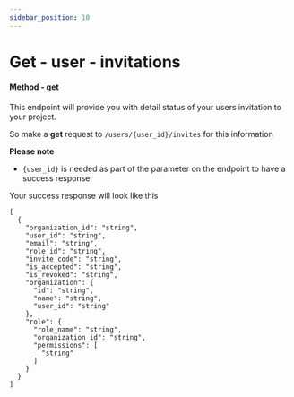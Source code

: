 ```yaml
---
sidebar_position: 10
---
```


# Get - user - invitations

#### Method - get

This endpoint will provide you with detail status of your users invitation to your project.

So make a **get** request to `/users/{user_id}/invites` for this information

**Please note**

- `{user_id}` is needed as part of the parameter on the endpoint to have a success response

Your success response will look like this

```
[
  {
    "organization_id": "string",
    "user_id": "string",
    "email": "string",
    "role_id": "string",
    "invite_code": "string",
    "is_accepted": "string",
    "is_revoked": "string",
    "organization": {
      "id": "string",
      "name": "string",
      "user_id": "string"
    },
    "role": {
      "role_name": "string",
      "organization_id": "string",
      "permissions": [
        "string"
      ]
    }
  }
]

```
